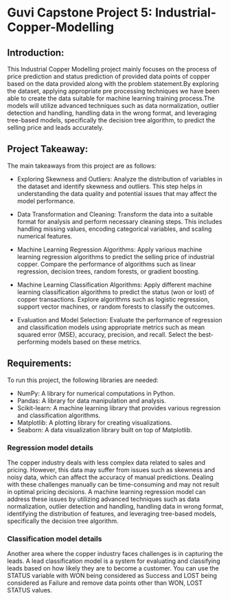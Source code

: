 # Guvi Capstone Project 5: Industrial-Copper-Modelling

## Introduction:
This Industrial Copper Modelling project mainly focuses on the process of price prediction and status prediction of provided data points of copper based on the data provided along with the problem statement.By exploring the dataset, applying appropriate pre processing techniques we have been able to create the data suitable for machine learning training process.The models will utilize advanced techniques such as data normalization, outlier detection and handling, handling data in the wrong format, and leveraging tree-based models, specifically the decision tree algorithm, to predict the selling price and leads accurately.

## Project Takeaway:
The main takeaways from this project are as follows:

- Exploring Skewness and Outliers: Analyze the distribution of variables in the dataset and identify skewness and outliers. This step helps in understanding the data quality and potential issues that may affect the model performance.

- Data Transformation and Cleaning: Transform the data into a suitable format for analysis and perform necessary cleaning steps. This includes handling missing values, encoding categorical variables, and scaling numerical features.

- Machine Learning Regression Algorithms: Apply various machine learning regression algorithms to predict the selling price of industrial copper. Compare the performance of algorithms such as linear regression, decision trees, random forests, or gradient boosting.

- Machine Learning Classification Algorithms: Apply different machine learning classification algorithms to predict the status (won or lost) of copper transactions. Explore algorithms such as logistic regression, support vector machines, or random forests to classify the outcomes.

- Evaluation and Model Selection: Evaluate the performance of regression and classification models using appropriate metrics such as mean squared error (MSE), accuracy, precision, and recall. Select the best-performing models based on these metrics.


## Requirements:

To run this project, the following libraries are needed:

* NumPy: A library for numerical computations in Python.
* Pandas: A library for data manipulation and analysis.
* Scikit-learn: A machine learning library that provides various regression and classification algorithms.
* Matplotlib: A plotting library for creating visualizations.
* Seaborn: A data visualization library built on top of Matplotlib.


### Regression model details
The copper industry deals with less complex data related to sales and pricing. However, this data may suffer from issues such as skewness and noisy data, which can affect the accuracy of manual predictions. Dealing with these challenges manually can be time-consuming and may not result in optimal pricing decisions. A machine learning regression model can address these issues by utilizing advanced techniques such as data normalization, outlier detection and handling, handling data in wrong format, identifying the distribution of features, and leveraging tree-based models, specifically the decision tree algorithm.

### Classification model details
Another area where the copper industry faces challenges is in capturing the leads. A lead classification model is a system for evaluating and classifying leads based on how likely they are to become a customer. You can use the STATUS variable with WON being considered as Success and LOST being considered as Failure and remove data points other than WON, LOST STATUS values.
